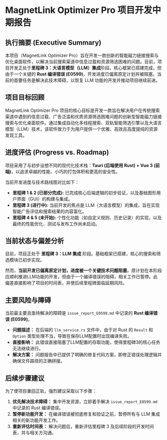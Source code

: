 # MagnetLink Optimizer Pro 项目开发中期报告

## 执行摘要 (Executive Summary)

本项目（MagnetLink Optimizer Pro）旨在开发一款创新的智能磁力链接搜索与优化桌面软件，以解决当前搜索渠道中信息过载和资源筛选困难的问题。目前，项目开发正处于**里程碑 3：大语言模型（LLM）集成**阶段。核心框架已搭建完成，但由于一个关键的 **Rust 编译错误 (E0599)**，开发进度已偏离原定计划并被阻塞。当前的首要任务是解决此技术障碍，以恢复 LLM 功能的开发并推动项目继续前进。

## 项目目标回顾

MagnetLink Optimizer Pro 项目的核心目标是开发一款旨在解决用户在传统搜索渠道中遇到的信息过载、广告泛滥和优质资源筛选困难问题的创新型智能磁力链接搜索与优化桌面软件。通过集成自动化多线程搜索、双轨智能筛选引擎以及大语言模型（LLM）技术，该软件致力于为用户提供一个优雅、高效且高度提纯的资源发现工具。

## 进度评估 (Progress vs. Roadmap)

项目采用了与初步设想不同的现代化技术栈：**Tauri (后端使用 Rust) + Vue 3 (前端)**，以追求卓越的性能、小巧的打包体积和更高的安全性。

当前开发进度与技术路线图对比如下：
*   **里程碑 1 & 2 (已部分完成):** 已完成核心后端逻辑的初步验证，以及基础图形用户界面（GUI）的构建与集成。
*   **里程碑 3 (进行中):** 当前开发的焦点是 LLM（大语言模型）的集成，旨在实现智能广告评估和搜索结果的内容富化。
*   **里程碑 4 & 5 (未开始):** 个性化功能（如自定义规则、历史记录）的实现，以及最终的性能优化、测试与发布工作尚未启动。

## 当前状态与偏差分析

目前，项目正处于 **里程碑 3：LLM 集成** 阶段。基础框架已搭建，核心的搜索和筛选模块已初步实现。

然而，**当前开发已偏离原定计划，进度被一个关键技术问题阻塞**。原计划在本阶段应顺利推进LLM功能的开发，但由于一个编译错误的阻碍，相关工作已暂停。此偏差直接影响了项目的时间表，并使后续里程碑面临延期风险。

## 主要风险与障碍

当前最主要且亟待解决的障碍是 `issue_report_E0599.md` 中记录的 **Rust 编译错误 (E0599)**。

*   **问题描述：** 在后端的 `llm_service.rs` 文件中，由于对 Rust 的 `Result` 和 `Option` 类型处理不当，导致在保存LLM配置时出现编译失败。
*   **直接影响：** 此错误直接阻塞了LLM配置的存取功能，使得里程碑3的核心任务无法继续进行。
*   **解决方案：** 问题报告中已提供了明确的修复代码方案，即修正错误处理逻辑并确保文件路径的正确拼接。

## 后续步骤建议

为了使项目重回正轨，强烈建议采取以下步骤：
1.  **优先解决技术障碍：** 集中开发资源，立即着手解决 `issue_report_E0599.md` 中记录的 Rust 编译错误。
2.  **暂停新功能开发：** 在编译错误被彻底修复和验证之前，暂停所有与 LLM 集成相关的新功能开发工作。
3.  **重新评估时间表：** 解决问题后，重新评估里程碑 3 及后续阶段的开发时间表，并与相关方沟通。